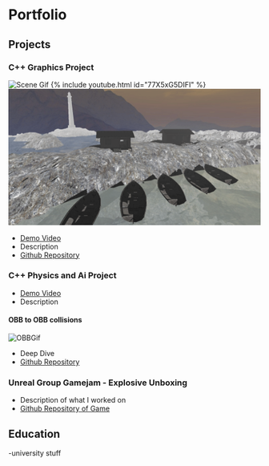 # Portfolio

## Projects

### C++ Graphics Project
![Scene Gif](docs/assets/MLH_Graphics_HalfTide.gif)
{% include youtube.html id="77X5xG5DIFI" %}
[![Michael Humphriss CSC8502 Graphics](docs/assets/graphicsThumbnail.png)](https://www.youtube.com/watch?v=77X5xG5DIFI)
- [Demo Video](https://www.youtube.com/watch?v=77X5xG5DIFI)
- Description
- [Github Repository](https://github.com/mlhumphriss/CSC8502-OpenGLGraphics)

### C++ Physics and Ai Project
- [Demo Video](https://www.youtube.com/watch?v=DAe-hkx5NWY)
- Description
#### OBB to OBB collisions
![OBBGif](docs/assets/OBBCubesRocking.gif)
- Deep Dive
- [Github Repository](https://github.com/mlhumphriss/CSC8503-NetworkCodebase)

### Unreal Group Gamejam - Explosive Unboxing
- Description of what I worked on
- [Github Repository of Game](https://github.com/AlfieOnGit/ExplosiveUnboxing)



## Education
-university stuff
